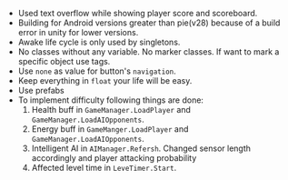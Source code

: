 * Used text overflow while showing player score and scoreboard.
* Building for Android versions greater than pie(v28) because of a build error in unity for lower versions.
* Awake life cycle is only used by singletons.
* No classes without any variable. No marker classes. If want to mark a specific object use tags.
* Use `none` as value for button's `navigation`.
* Keep everything in `float` your life will be easy.
* Use prefabs
* To implement difficulty following things are done:
    1. Health buff in `GameManager.LoadPlayer` and `GameManager.LoadAIOpponents`.
    2. Energy buff in `GameManger.LoadPlayer` and `GameManager.LoadAIOpponents`.
    3. Intelligent AI in `AIManager.Refersh`. Changed sensor length accordingly and player attacking probability
    4. Affected level time in `LeveTimer.Start`.